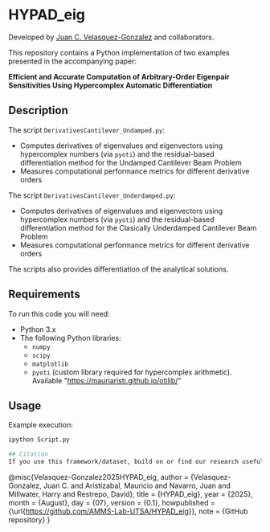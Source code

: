 # HYPAD_eig

Developed by [Juan C. Velasquez-Gonzalez](https://orcid.org/0000-0003-2442-437X) and collaborators. 

This repository contains a Python implementation of two examples presented in the accompanying paper:  

**Efficient and Accurate Computation of Arbitrary-Order Eigenpair Sensitivities Using Hypercomplex Automatic Differentiation**

## Description
The script `DerivativesCantilever_Undamped.py`:
- Computes derivatives of eigenvalues and eigenvectors using hypercomplex numbers (via `pyoti`) and the residual-based differentiation method for the Undamped Cantilever Beam Problem
- Measures computational performance metrics for different derivative orders

The script `DerivativesCantilever_Underdamped.py`:
- Computes derivatives of eigenvalues and eigenvectors using hypercomplex numbers (via `pyoti`) and the residual-based differentiation method for the Clasically Underdamped Cantilever Beam Problem
- Measures computational performance metrics for different derivative orders

The scripts also provides differentiation of the analytical solutions.

## Requirements
To run this code you will need:
- Python 3.x
- The following Python libraries:
  - `numpy`
  - `scipy`
  - `matplotlib`
  - `pyoti` (custom library required for hypercomplex arithmetic). Available "https://mauriaristi.github.io/otilib/"

## Usage
Example execution:
```bash
ipython Script.py

## Citation
If you use this framework/dataset, build on or find our research useful for your work please cite as, 
```
@misc{Velasquez-Gonzalez2025HYPAD_eig,
  author       = {Velasquez-Gonzalez, Juan C. and Aristizabal, Mauricio and Navarro, Juan and Millwater, Harry and Restrepo, David},
  title        = {HYPAD_eig},
  year         = {2025},
  month        = {August},
  day          = {07},
  version      = {0.1},
  howpublished = {\url{https://github.com/AMMS-Lab-UTSA/HYPAD_eig}},
  note         = {GitHub repository}
}
```

